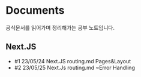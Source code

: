 # Documents
공식문서를 읽어가며 정리해가는 공부 노트입니다.

## Next.JS
- #1 23/05/24 Next.JS routing.md Pages&Layout
- #2 23/05/25 Next.Js routing.md ~Error Handling
